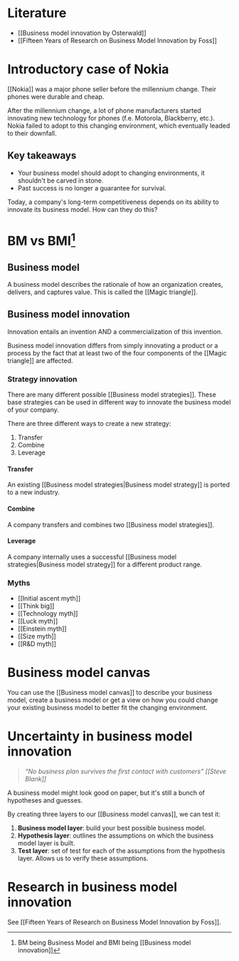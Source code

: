 # Literature
- [[Business model innovation by Osterwald]]
- [[Fifteen Years of Research on Business Model Innovation by Foss]]
# Introductory case of Nokia
[[Nokia]] was a major phone seller before the millennium change. Their phones were durable and cheap.

After the millennium change, a lot of phone manufacturers started innovating new technology for phones (f.e. Motorola, Blackberry, etc.). Nokia failed to adopt to this changing environment, which eventually leaded to their downfall.
## Key takeaways
- Your business model should adopt to changing environments, it shouldn't be carved in stone.
- Past success is no longer a guarantee for survival.

Today, a company's long-term competitiveness depends on its ability to innovate its business model. How can they do this?
# BM vs BMI[^1]
## Business model
A business model describes the rationale of how an organization creates, delivers, and captures value. This is called the [[Magic triangle]].
## Business model innovation
Innovation entails an invention AND a commercialization of this invention.

Business model innovation differs from simply innovating a product or a process by the fact that at least two of the four components of the [[Magic triangle]] are affected.
### Strategy innovation
There are many different possible [[Business model strategies]]. These base strategies can be used in different way to innovate the business model of your company.

There are three different ways to create a new strategy:
1. Transfer
2. Combine
3. Leverage
#### Transfer
An existing [[Business model strategies|Business model strategy]] is ported to a new industry. 
#### Combine
A company transfers and combines two [[Business model strategies]].
#### Leverage
A company internally uses a successful [[Business model strategies|Business model strategy]] for a different product range.
### Myths
- [[Initial ascent myth]]
- [[Think big]]
- [[Technology myth]]
- [[Luck myth]]
- [[Einstein myth]]
- [[Size myth]]
- [[R&D myth]]
# Business model canvas
You can use the [[Business model canvas]] to describe your business model, create a business model or get a view on how you could change your existing business model to better fit the changing environment.
# Uncertainty in business model innovation
> *“No business plan survives the first contact with customers”*
> *[[Steve Blank]]*

A business model might look good on paper, but it's still a bunch of hypotheses and guesses.

By creating three layers to our [[Business model canvas]], we can test it:
1. **Business model layer**: build your best possible business model.
2. **Hypothesis layer**: outlines the assumptions on which the business model layer is built.
3. **Test layer**: set of test for each of the assumptions from the hypothesis layer. Allows us to verify these assumptions.
# Research in business model innovation
See [[Fifteen Years of Research on Business Model Innovation by Foss]].

[^1]: BM being Business Model and BMI being [[Business model innovation]]